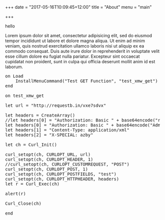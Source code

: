 +++
date = "2017-05-16T10:09:45+12:00"
title = "About"
menu = "main"

+++

hello

Lorem ipsum dolor sit amet, consectetur adipisicing elit, sed do eiusmod tempor incididunt ut labore et dolore magna aliqua. Ut enim ad minim veniam, quis nostrud exercitation ullamco laboris nisi ut aliquip ex ea commodo consequat. Duis aute irure dolor in reprehenderit in voluptate velit esse cillum dolore eu fugiat nulla pariatur. Excepteur sint occaecat cupidatat non proident, sunt in culpa qui officia deserunt mollit anim id est laborum.

<pre class="prettyprint lang-mwscript">
on Load
    InstallMenuCommand("Test GET Function", "test_xmw_get")
end

on test_xmw_get

let url = "http://requestb.in/vxe7sdvx"

let headers = CreateArray()
//let headers[0] = "Authorization: Basic " + base64encode("root:Datacentre:blah")
let headers[0] = "Authorization: Basic " + base64encode("Admin:Document:fred")
let headers[1] = "Content-Type: application/xml"
let headers[2] = "X-SPECIAL: azby"

let ch = Curl_Init()

curl_setopt(ch, CURLOPT_URL, url)
curl_setopt(ch, CURLOPT_HEADER, 1)
//curl_setopt(ch, CURLOPT_CUSTOMREQUEST, "POST")
curl_setopt(ch, CURLOPT_POST, 1)
curl_setopt(ch, CURLOPT_POSTFIELDS, "<test>test</test>")
curl_setopt(ch, CURLOPT_HTTPHEADER, headers)
let r = Curl_Exec(ch)

alert(r)

Curl_Close(ch)

end

</pre>
